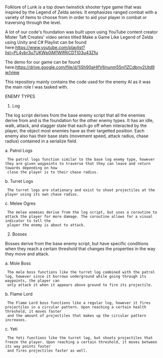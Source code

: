 Folklore of Lunk is a top down twinstick shooter type game that was inspired by the Legend of Zelda series. It emphasizes ranged combat with a variety of items to choose from in order to aid your player in combat or traversing through the level.

A lot of our code's foundation was built upon using YouTube content creator Mister Taft Creates' video series titled Make a Game Like Legend of Zelda using Unity and C#
Playlist can be found here:https://www.youtube.com/playlist?list=PL4vbr3u7UKWp0iM1WIfRjCDTI03u43Zfu

The demo for our game can be found here:https://drive.google.com/file/d/1jSh90aHIfV6nunm55nl1ZCdbny2Utd9w/view

This repository mainly contains the code used for the enemy AI as it was the main role I was tasked with.


ENEMY TYPES

1. Log

The log script derives from the base enemy script that all the enemies derive from and is the foundation for the other enemy types. It has an idle, walk, attack, and stagger state that each go off when interacted by the player, the object most enemies have as their targetted position. Each enemy also has their base stats (movement speed, attack radius, chase radius) contained in a serialize field.

   a. Patrol Logs
  
     The patrol logs function similar to the base log enemy type, however they are given waypoints to traverse that they can leave and return towards depending on how 
     close the player is to their chase radius. 
     
  b. Turret Logs
  
     The turret logs are stationary and exist to shoot projectiles at the player using its own chase radius. 
     
  c. Melee Ogres
  
     The melee enemies derive from the log script, but uses a coroutine to attack the player for more damage. The coroutine allows for a visual indicator to tell the      
     player the enemy is about to attack.
     
2. Bosses

Bosses derive from the base enemy script, but have specific conditions when they reach a certain threshold that changes the properties in the way they move and attack.

   a. Mole Boss
  
     The mole boss functions like the turret log combined with the patrol log, however since it burrows underground while going through its waypoints, the player can 
     only attack it when it appears above ground to fire its projectile.

  b. Flame Lord
  
     The Flame Lord boss functions like a regular log, however it fires projectiles in a circular pattern. Upon reaching a certain health threshold, it moves faster 
     and the amount of projectiles that makes up the circular pattern increases.
     
  c. Yeti
  
     The Yeti functions like the turret log, but shoots projectiles that freeze the player. Upon reaching a certain threshold, it moves between its way points faster 
     and fires projectiles faster as well.

